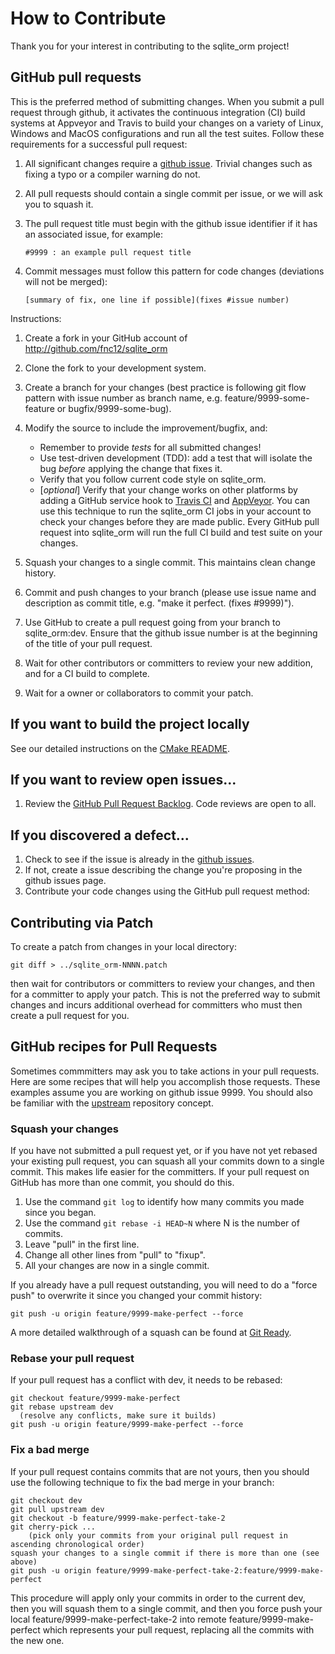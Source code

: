 # How to Contribute #

Thank you for your interest in contributing to the sqlite_orm project!

## GitHub pull requests ##

This is the preferred method of submitting changes.  When you submit a pull request through github,
it activates the continuous integration (CI) build systems at Appveyor and Travis to build your changes
on a variety of Linux, Windows and MacOS configurations and run all the test suites.  Follow these requirements 
for a successful pull request:

 1. All significant changes require a [github issue](https://github.com/fnc12/sqlite_orm/issues).  Trivial changes such as fixing a typo or a compiler warning do not.

 1. All pull requests should contain a single commit per issue, or we will ask you to squash it.
 1. The pull request title must begin with the github issue identifier if it has an associated issue, for example:

        #9999 : an example pull request title
        
 1. Commit messages must follow this pattern for code changes (deviations will not be merged):
        
        [summary of fix, one line if possible](fixes #issue number)
     
Instructions:

 1. Create a fork in your GitHub account of http://github.com/fnc12/sqlite_orm
 1. Clone the fork to your development system.
 1. Create a branch for your changes (best practice is following git flow pattern with issue number as branch name, e.g. feature/9999-some-feature or bugfix/9999-some-bug).
 1. Modify the source to include the improvement/bugfix, and:

    * Remember to provide *tests* for all submitted changes!
    * Use test-driven development (TDD): add a test that will isolate the bug *before* applying the change that fixes it.
    * Verify that you follow current code style on sqlite_orm.
    * [*optional*] Verify that your change works on other platforms by adding a GitHub service hook to [Travis CI](http://docs.travis-ci.com/user/getting-started/#Step-one%3A-Sign-in) and [AppVeyor](http://www.appveyor.com/docs).  You can use this technique to run the sqlite_orm CI jobs in your account to check your changes before they are made public.  Every GitHub pull request into sqlite_orm will run the full CI build and test suite on your changes.

 1. Squash your changes to a single commit.  This maintains clean change history.
 1. Commit and push changes to your branch (please use issue name and description as commit title, e.g. "make it perfect. (fixes #9999)").
 1. Use GitHub to create a pull request going from your branch to sqlite_orm:dev.  Ensure that the github issue number is at the beginning of the title of your pull request.
 1. Wait for other contributors or committers to review your new addition, and for a CI build to complete.
 1. Wait for a owner or collaborators to commit your patch.

## If you want to build the project locally ##

See our detailed instructions on the [CMake README](/build/cmake/README.md).

## If you want to review open issues... ##

 1. Review the [GitHub Pull Request Backlog](https://github.com/fnc12/sqlite_orm/pulls).  Code reviews are open to all.

## If you discovered a defect... ##

 1. Check to see if the issue is already in the [github issues](https://github.com/fnc12/sqlite_orm/issues).
 1. If not, create a issue describing the change you're proposing in the github issues page.
 1. Contribute your code changes using the GitHub pull request method:

## Contributing via Patch ##

To create a patch from changes in your local directory:

    git diff > ../sqlite_orm-NNNN.patch

then wait for contributors or committers to review your changes, and then for a committer to apply your patch.  This is not the preferred way to submit changes and incurs additional overhead for committers who must then create a pull request for you.

## GitHub recipes for Pull Requests ##

Sometimes commmitters may ask you to take actions in your pull requests.  Here are some recipes that will help you accomplish those requests.  These examples assume you are working on github issue 9999.  You should also be familiar with the [upstream](https://help.github.com/articles/syncing-a-fork/) repository concept.

### Squash your changes ###

If you have not submitted a pull request yet, or if you have not yet rebased your existing pull request, you can squash all your commits down to a single commit.  This makes life easier for the committers.  If your pull request on GitHub has more than one commit, you should do this.

1. Use the command ``git log`` to identify how many commits you made since you began.
2. Use the command ``git rebase -i HEAD~N`` where N is the number of commits.
3. Leave "pull" in the first line.
4. Change all other lines from "pull" to "fixup".
5. All your changes are now in a single commit.

If you already have a pull request outstanding, you will need to do a "force push" to overwrite it since you changed your commit history:

    git push -u origin feature/9999-make-perfect --force

A more detailed walkthrough of a squash can be found at [Git Ready](http://gitready.com/advanced/2009/02/10/squashing-commits-with-rebase.html).

### Rebase your pull request ###

If your pull request has a conflict with dev, it needs to be rebased:

    git checkout feature/9999-make-perfect
    git rebase upstream dev
      (resolve any conflicts, make sure it builds)
    git push -u origin feature/9999-make-perfect --force

### Fix a bad merge ###

If your pull request contains commits that are not yours, then you should use the following technique to fix the bad merge in your branch:

    git checkout dev
    git pull upstream dev
    git checkout -b feature/9999-make-perfect-take-2
    git cherry-pick ...
        (pick only your commits from your original pull request in ascending chronological order)
    squash your changes to a single commit if there is more than one (see above)
    git push -u origin feature/9999-make-perfect-take-2:feature/9999-make-perfect

This procedure will apply only your commits in order to the current dev, then you will squash them to a single commit, and then you force push your local feature/9999-make-perfect-take-2 into remote feature/9999-make-perfect which represents your pull request, replacing all the commits with the new one.

 
